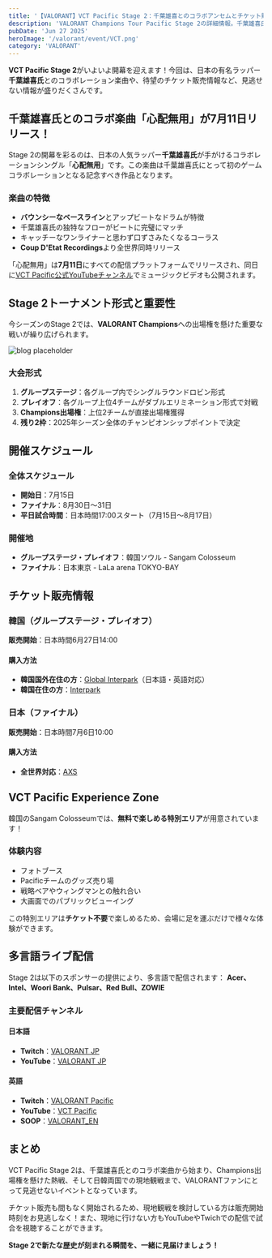 ```yaml
---
title: '【VALORANT】VCT Pacific Stage 2：千葉雄喜とのコラボアンセムとチケット販売開始！'
description: 'VALORANT Champions Tour Pacific Stage 2の詳細情報。千葉雄喜氏とのコラボレーション楽曲「心配無用」のリリースや、韓国・日本での試合観戦チケット販売情報をお届けします。'
pubDate: 'Jun 27 2025'
heroImage: '/valorant/event/VCT.png'
category: 'VALORANT'
---
```


**VCT Pacific Stage 2**がいよいよ開幕を迎えます！今回は、日本の有名ラッパー**千葉雄喜氏**とのコラボレーション楽曲や、待望のチケット販売情報など、見逃せない情報が盛りだくさんです。

## 千葉雄喜氏とのコラボ楽曲「心配無用」が7月11日リリース！

Stage 2の開幕を彩るのは、日本の人気ラッパー**千葉雄喜氏**が手がけるコラボレーションシングル「**心配無用**」です。この楽曲は千葉雄喜氏にとって初のゲームコラボレーションとなる記念すべき作品となります。

### 楽曲の特徴
- **バウンシーなベースライン**とアップビートなドラムが特徴
- 千葉雄喜氏の独特なフローがビートに完璧にマッチ
- キャッチーなワンライナーと思わず口ずさみたくなるコーラス
- **Coup D'Etat Recordings**より全世界同時リリース

「心配無用」は**7月11日**にすべての配信プラットフォームでリリースされ、同日に[VCT Pacific公式YouTubeチャンネル](https://www.youtube.com/@VCTPacific)でミュージックビデオも公開されます。

## Stage 2トーナメント形式と重要性

今シーズンのStage 2では、**VALORANT Champions**への出場権を懸けた重要な戦いが繰り広げられます。

![blog placeholder](/valorant/event/tonament.png)

### 大会形式
1. **グループステージ**：各グループ内でシングルラウンドロビン形式
2. **プレイオフ**：各グループ上位4チームがダブルエリミネーション形式で対戦
3. **Champions出場権**：上位2チームが直接出場権獲得
4. **残り2枠**：2025年シーズン全体のチャンピオンシップポイントで決定

## 開催スケジュール

### 全体スケジュール
- **開始日**：7月15日
- **ファイナル**：8月30日～31日
- **平日試合時間**：日本時間17:00スタート（7月15日～8月17日）

### 開催地
- **グループステージ・プレイオフ**：韓国ソウル - Sangam Colosseum
- **ファイナル**：日本東京 - LaLa arena TOKYO-BAY

## チケット販売情報

### 韓国（グループステージ・プレイオフ）
**販売開始**：日本時間6月27日14:00

#### 購入方法
- **韓国国外在住の方**：[Global Interpark](https://www.globalinterpark.com/ja/promotion/riot-games-2025)（日本語・英語対応）
- **韓国在住の方**：[Interpark](https://ticket.interpark.com/Contents/Sports/GoodsInfo?SportsCode=07032&TeamCode=PE023)

### 日本（ファイナル）
**販売開始**：日本時間7月6日10:00

#### 購入方法
- **全世界対応**：[AXS](https://www.axs.com/jp/series/28348/vct-pacific-stage-2-finals-tokyo-tickets)

## VCT Pacific Experience Zone

韓国のSangam Colosseumでは、**無料で楽しめる特別エリア**が用意されています！

### 体験内容
- フォトブース
- Pacificチームのグッズ売り場
- 戦略ベアやウィングマンとの触れ合い
- 大画面でのパブリックビューイング

この特別エリアは**チケット不要**で楽しめるため、会場に足を運ぶだけで様々な体験ができます。

## 多言語ライブ配信

Stage 2は以下のスポンサーの提供により、多言語で配信されます：
**Acer、Intel、Woori Bank、Pulsar、Red Bull、ZOWIE**

### 主要配信チャンネル

#### 日本語
- **Twitch**：[VALORANT JP](https://www.twitch.tv/valorant_jpn)
- **YouTube**：[VALORANT JP](https://www.youtube.com/@VALORANTjp)

#### 英語
- **Twitch**：[VALORANT Pacific](https://www.twitch.tv/valorant_pacific)
- **YouTube**：[VCT Pacific](https://www.youtube.com/@VCTPacific)
- **SOOP**：[VALORANT_EN](http://sooplive.com/valoranten)



## まとめ

VCT Pacific Stage 2は、千葉雄喜氏とのコラボ楽曲から始まり、Champions出場権を懸けた熱戦、そして日韓両国での現地観戦まで、VALORANTファンにとって見逃せないイベントとなっています。

チケット販売も間もなく開始されるため、現地観戦を検討している方は販売開始時刻をお見逃しなく！また、現地に行けない方もYouTubeやTwichでの配信で試合を視聴することができます。

**Stage 2で新たな歴史が刻まれる瞬間を、一緒に見届けましょう！**